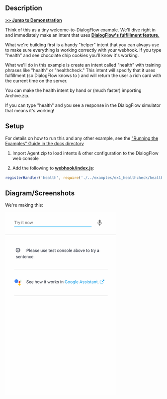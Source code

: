 ## Description

**[>> Jump to Demonstration](#Diagram/Screenshots)**

Think of this as a tiny welcome-to-DialogFlow example. We'll dive right in and immediately make an intent that uses **[DialogFlow's fulfillment feature.](https://cloud.google.com/dialogflow/docs/fulfillment-overview)** 

What we're building first is a handy "helper" intent that you can always use to make sure everything is working correctly with your webhook. If you type "health" and see chocolate chip cookies you'll know it's working.

What we'll do in this example is create an intent called "health" with training phrases like "health" or "healthcheck." This intent will specify that it uses fulfillment (so DialogFlow knows to ) and will return the user a rich card with the current time on the server.

You can make the health intent by hand or (much faster) importing Archive.zip. 

If you can type "health" and you see a response in the DialogFlow simulator that means it's working!

## Setup

For details on how to run this and any other example, see the ["Running the Examples" Guide in the docs directory](./../../docs/running_the_examples.md)

1) Import Agent.zip to load intents & other configuration to the DialogFlow web console

2) Add the following to **[webhook/index.js](./../../webhook/index.js)**:


```js
registerHandler('health', require('./../examples/ex1_healthcheck/health.intent.js'));
```

## Diagram/Screenshots

We're making this:

![demo](../assets/examples/healthcheck.gif)